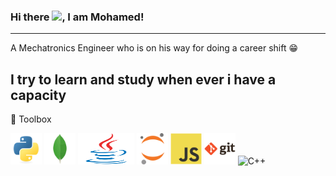### Hi there <img src="https://raw.githubusercontent.com/MartinHeinz/MartinHeinz/master/wave.gif" width="30px">, I am Mohamed!

---
A Mechatronics Engineer who is on his way for doing a career shift 😁

I try to learn and study when ever i have a capacity
---

🧰 Toolbox

<img src="https://github.com/devicons/devicon/blob/master/icons/python/python-original.svg" alt="Python" width="50" height="50"/> <img src="https://github.com/devicons/devicon/blob/master/icons/mongodb/mongodb-original.svg" alt="Mongo" width="50" height="50"/> 
<img src="https://github.com/devicons/devicon/blob/master/icons/java/java-original.svg" alt="Java" width="90" height="50"/> 
<img src="https://github.com/devicons/devicon/blob/master/icons/jupyter/jupyter-original.svg" alt="Jypyter" width="50" height="50"/>
<img src="https://github.com/devicons/devicon/blob/master/icons/javascript/javascript-original.svg" alt="JavaScript" width="50" height="50"/>
<img src="https://github.com/devicons/devicon/blob/master/icons/git/git-original-wordmark.svg" alt="Git" width="50" height="50"/>
<img src="https://github.com/devicons/devicon/blob/master/icons/c++/c++-original.svg" alt="C++" width="50" height="50"/>



<!--
**catalinpit/catalinpit** is a ✨ _special_ ✨ repository because its `README.md` (this file) appears on your GitHub profile.

Here are some ideas to get you started:

- 🔭 I’m currently working on ...
- 🌱 I’m currently learning ...
- 👯 I’m looking to collaborate on ...
- 🤔 I’m looking for help with ...
- 💬 Ask me about ...
- 📫 How to reach me: ...
- 😄 Pronouns: ...
- ⚡ Fun fact: ...
-->
